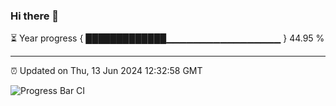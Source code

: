 ### Hi there 👋

⏳ Year progress { █████████████▁▁▁▁▁▁▁▁▁▁▁▁▁▁▁▁▁ } 44.95 %

---

⏰ Updated on Thu, 13 Jun 2024 12:32:58 GMT

![Progress Bar CI](https://github.com/liununu/liununu/workflows/Progress%20Bar%20CI/badge.svg)

